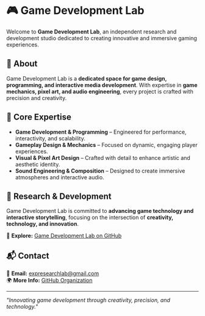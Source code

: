 # 🎮 Game Development Lab  

Welcome to **Game Development Lab**, an independent research and development studio dedicated to creating innovative and immersive gaming experiences.  

## 🔹 About  
Game Development Lab is a **dedicated space for game design, programming, and interactive media development**. With expertise in **game mechanics, pixel art, and audio engineering**, every project is crafted with precision and creativity.  

## 🔹 Core Expertise  
- **Game Development & Programming** – Engineered for performance, interactivity, and scalability.  
- **Gameplay Design & Mechanics** – Focused on dynamic, engaging player experiences.  
- **Visual & Pixel Art Design** – Crafted with detail to enhance artistic and aesthetic identity.  
- **Sound Engineering & Composition** – Designed to create immersive atmospheres and interactive audio.  

## 🔹 Research & Development  
Game Development Lab is committed to **advancing game technology and interactive storytelling**, focusing on the intersection of **creativity, technology, and innovation**.  

🔗 **Explore:** [Game Development Lab on GitHub](https://github.com/Game-Development-Lab)  

## 📬 Contact  
📧 **Email:** [expresearchlab@gmail.com](mailto:expresearchlab@gmail.com)  
🌍 **More Info:** [GitHub Organization](https://github.com/Game-Development-Lab)  

---  
 
*"Innovating game development through creativity, precision, and technology."*  
